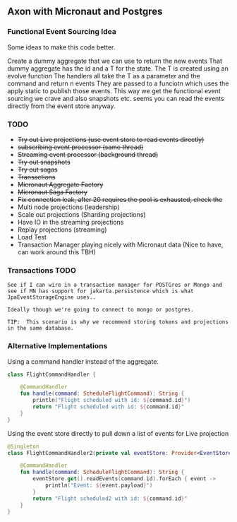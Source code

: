 ## Axon with Micronaut and Postgres

### Functional Event Sourcing Idea

Some ideas to make this code better.

Create a dummy aggregate that we can use to return the new events
That dummy aggregate has the id and a T for the state.
The T is created using an evolve function
The handlers all take the T as a parameter and the command and return n events
They are passed to a funciotn which uses the apply static to publish those events.
This way we get the functional event sourcing we crave and also snapshots etc.
seems you can read the events directly from the event store anyway.

### TODO

* ~~Try out Live projections (use event store to read events directly)~~
* ~~subscribing event processor (same thread)~~
* ~~Streaming event processor (background thread)~~
* ~~Try out snapshots~~
* ~~Try out sagas~~
* ~~Transactions~~
* ~~Micronaut Aggregate Factory~~
* ~~Micronaut Saga Factory~~
* ~~Fix connection leak, after 20 requires the pool is exhausted, check the~~
* Multi node projections (leadership)
* Scale out projections (Sharding projections)
* Have IO in the streaming projections
* Replay projections (streaming)
* Load Test
* Transaction Manager playing nicely with Micronaut data (Nice to have, can work around this TBH)

### Transactions TODO

	See if I can wire in a transaction manager for POSTGres or Mongo and see if MN has support for jakarta.persistence which is what JpaEventStorageEngine uses..

	Ideally though we're going to connect to mongo or postgres.

	TIP:  This scenario is why we recommend storing tokens and projections in the same database.

### Alternative Implementations

Using a command handler instead of the aggregate.

```kotlin
class FlightCommandHandler {

	@CommandHandler
	fun handle(command: ScheduleFlightCommand): String {
		println("Flight scheduled with id: ${command.id}")
		return "Flight scheduled with id: ${command.id}"
	}
}
```

Using the event store directly to pull down a list of events for Live projection

```kotlin
@Singleton
class FlightCommandHandler2(private val eventStore: Provider<EventStore>) {

	@CommandHandler
	fun handle(command: ScheduleFlightCommand): String {
		eventStore.get().readEvents(command.id).forEach { event ->
			println("Event: ${event.payload}")
		}
		return "Flight scheduled2 with id: ${command.id}"
	}
}
```
